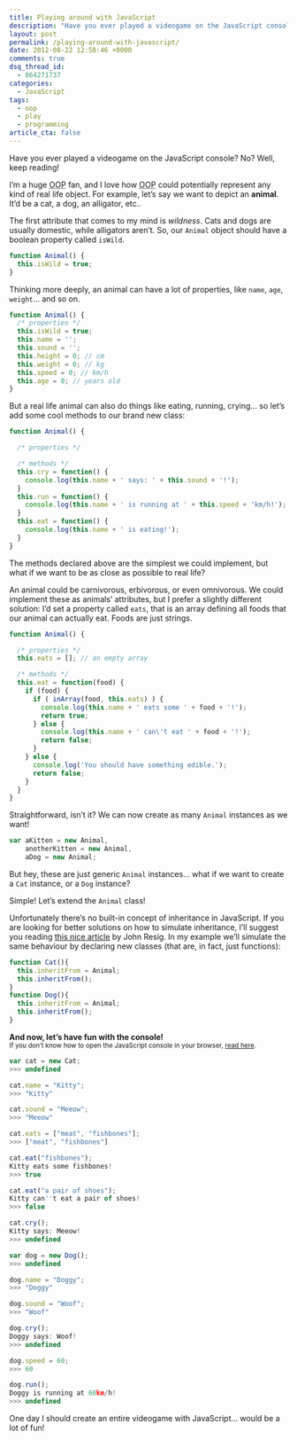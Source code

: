 ```yaml
---
title: Playing around with JavaScript
description: "Have you ever played a videogame on the JavaScript console? No? Well, if you like JavaScript, you definitely should read this."
layout: post
permalink: /playing-around-with-javascript/
date: 2012-08-22 12:50:46 +0000
comments: true
dsq_thread_id:
  - 864271737
categories:
  - JavaScript
tags:
  - oop
  - play
  - programming
article_cta: false
---
```


<p>
  Have you ever played a videogame on the JavaScript console? No? Well, keep reading!
</p>

<p>
  I&#8217;m a huge <abbr title="Object Oriented Programming">OOP</abbr> fan, and I love how <abbr title="Object Oriented Programming">OOP</abbr> could potentially represent any kind of real life object. For example, let&#8217;s say we want to depict an <strong>animal</strong>. It&#8217;d be a cat, a dog, an alligator, etc..
</p>

<p>
  The first attribute that comes to my mind is <em>wildness</em>. Cats and dogs are usually domestic, while alligators aren&#8217;t. So, our <code>Animal</code> object should have a boolean property called <code>isWild</code>.
</p>

``` javascript
function Animal() {
  this.isWild = true;
}
```

<p>
  Thinking more deeply, an animal can have a lot of properties, like <code>name</code>, <code>age</code>, <code>weight</code>&#8230; and so on.
</p>

``` javascript
function Animal() {
  /* properties */
  this.isWild = true;
  this.name = '';
  this.sound = '';
  this.height = 0; // cm
  this.weight = 0; // kg
  this.speed = 0; // km/h
  this.age = 0; // years old
}
```

<p>
  But a real life animal can also do things like eating, running, crying&#8230; so let&#8217;s add some cool methods to our brand new class:
</p>

``` javascript
function Animal() {

  /* properties */

  /* methods */
  this.cry = function() {
    console.log(this.name + ' says: ' + this.sound + '!');
  }
  this.run = function() {
    console.log(this.name + ' is running at ' + this.speed + 'km/h!');
  }
  this.eat = function() {
    console.log(this.name + ' is eating!');
  }
}
```

<p>
  The methods declared above are the simplest we could implement, but what if we want to be as close as possible to real life?
</p>

<p>
  An animal could be carnivorous, erbivorous, or even omnivorous. We could implement these as animals&#8217; attributes, but I prefer a slightly different solution: I&#8217;d set a property called <code>eats</code>, that is an array defining all foods that our animal can actually eat. Foods are just strings.
</p>

``` javascript
function Animal() {

  /* properties */
  this.eats = []; // an empty array

  /* methods */
  this.eat = function(food) {
    if (food) {
      if ( inArray(food, this.eats) ) {
        console.log(this.name + ' eats some ' + food + '!');
        return true;
      } else {
        console.log(this.name + ' can\'t eat ' + food + '!');
        return false;
      }
    } else {
      console.log('You should have something edible.');
      return false;
    }
  }
}
```

<p>
  Straightforward, isn&#8217;t it? We can now create as many <code>Animal</code> instances as we want!
</p>

``` javascript
var aKitten = new Animal,
    anotherKitten = new Animal,
    aDog = new Animal;
```

<p>
  But hey, these are just generic <code>Animal</code> instances&#8230; what if we want to create a <code>Cat</code> instance, or a <code>Dog</code> instance?
</p>

<p>
  Simple! Let&#8217;s extend the <code>Animal</code> class!
</p>

<p>
  Unfortunately there&#8217;s no built-in concept of inheritance in JavaScript. If you are looking for better solutions on how to simulate inheritance, I&#8217;ll suggest you reading <a title="Simple JavaScript inheritance" href="http://ejohn.org/blog/simple-javascript-inheritance/">this nice article</a> by John Resig. In my example we&#8217;ll simulate the same behaviour by declaring new classes (that are, in fact, just functions):
</p>

``` javascript
function Cat(){
  this.inheritFrom = Animal;
  this.inheritFrom();
}
function Dog(){
  this.inheritFrom = Animal;
  this.inheritFrom();
}
```

<p>
  <strong>And now, let&#8217;s have fun with the console!</strong><br /> <small>If you don&#8217;t know how to open the JavaScript console in your browser, <a title="How to open the JavaScript console" href="https://webmasters.stackexchange.com/questions/8525/how-to-open-the-javascript-console-in-different-browsers">read here</a>.</small>
</p>

``` javascript
var cat = new Cat;
>>> undefined

cat.name = "Kitty";
>>> "Kitty"

cat.sound = "Meeow";
>>> "Meeow"

cat.eats = ["meat", "fishbones"];
>>> ["meat", "fishbones"]

cat.eat("fishbones");
Kitty eats some fishbones!
>>> true

cat.eat("a pair of shoes");
Kitty can''t eat a pair of shoes!
>>> false

cat.cry();
Kitty says: Meeow!
>>> undefined
```

``` javascript
var dog = new Dog();
>>> undefined

dog.name = "Doggy";
>>> "Doggy"

dog.sound = "Woof";
>>> "Woof"

dog.cry();
Doggy says: Woof!
>>> undefined

dog.speed = 60;
>>> 60

dog.run();
Doggy is running at 60km/h!
>>> undefined
```

<p>
  One day I should create an entire videogame with JavaScript&#8230; would be a lot of fun!
</p>

